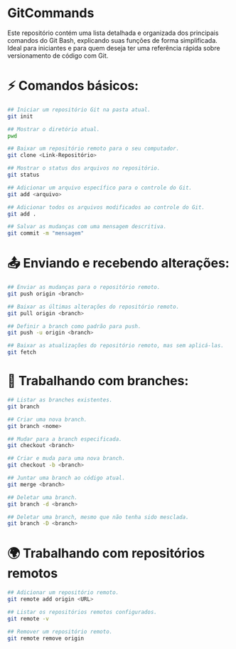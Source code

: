 # GitCommands
Este repositório contém uma lista detalhada e organizada dos principais comandos do Git Bash, explicando suas funções de forma simplificada. <br>
Ideal para iniciantes e para quem deseja ter uma referência rápida sobre versionamento de código com Git. 

# ⚡ Comandos básicos:

```bash
## Iniciar um repositório Git na pasta atual.
git init

## Mostrar o diretório atual.
pwd

## Baixar um repositório remoto para o seu computador.
git clone <Link-Repositório>

## Mostrar o status dos arquivos no repositório.
git status

## Adicionar um arquivo específico para o controle do Git.
git add <arquivo>

## Adicionar todos os arquivos modificados ao controle do Git.
git add . 

## Salvar as mudanças com uma mensagem descritiva.
git commit -m "mensagem"
```

# 📤 Enviando e recebendo alterações:

```bash
## Enviar as mudanças para o repositório remoto.
git push origin <branch>

## Baixar as últimas alterações do repositório remoto.
git pull origin <branch>

## Definir a branch como padrão para push.
git push -u origin <branch>

## Baixar as atualizações do repositório remoto, mas sem aplicá-las.
git fetch
```

# 🔄 Trabalhando com branches:

```bash
## Listar as branches existentes.
git branch

## Criar uma nova branch.
git branch <nome>

## Mudar para a branch especificada.
git checkout <branch>

## Criar e muda para uma nova branch.
git checkout -b <branch>

## Juntar uma branch ao código atual.
git merge <branch>

## Deletar uma branch.
git branch -d <branch>

## Deletar uma branch, mesmo que não tenha sido mesclada.
git branch -D <branch>
```

# 🌍 Trabalhando com repositórios remotos

```bash
## Adicionar um repositório remoto.
git remote add origin <URL>

## Listar os repositórios remotos configurados.
git remote -v

## Remover um repositório remoto.
git remote remove origin
```